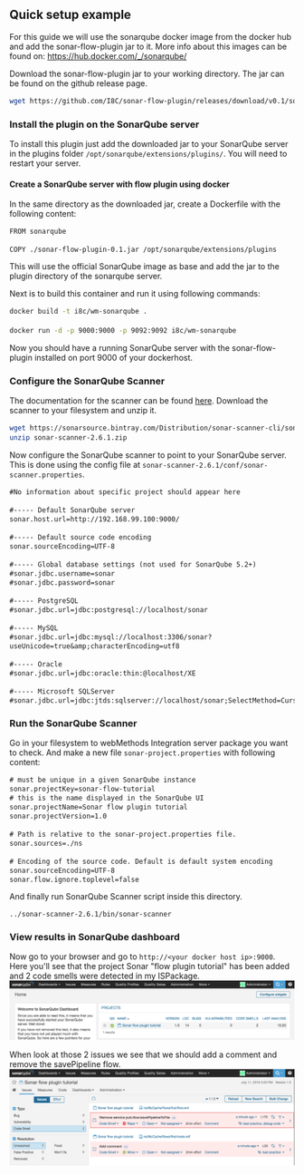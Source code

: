 ## Quick setup example

For this guide we will use the sonarqube docker image from the docker hub and add the sonar-flow-plugin jar to it. More info about this images can be found on: https://hub.docker.com/_/sonarqube/

Download the sonar-flow-plugin jar to your working directory. The jar can be found on the github release page.

```sh
wget https://github.com/I8C/sonar-flow-plugin/releases/download/v0.1/sonar-flow-plugin-0.1.jar
```
### Install the plugin on the SonarQube server

To install this plugin just add the downloaded jar to your SonarQube server in the plugins folder `/opt/sonarqube/extensions/plugins/`. You will need to restart your server.

#### Create a SonarQube server with flow plugin using docker

In the same directory as the downloaded jar, create a Dockerfile with the following content:

```
FROM sonarqube

COPY ./sonar-flow-plugin-0.1.jar /opt/sonarqube/extensions/plugins
```
This will use the official SonarQube image as base and add the jar to the plugin directory of the sonarqube server.

Next is to build this container and run it using following commands:

```sh
docker build -t i8c/wm-sonarqube .

docker run -d -p 9000:9000 -p 9092:9092 i8c/wm-sonarqube
```

Now you should have a running SonarQube server with the sonar-flow-plugin installed on port 9000 of your dockerhost.

### Configure the SonarQube Scanner

The documentation for the scanner can be found [here](http://docs.sonarqube.org/display/SCAN/Analyzing+with+SonarQube+Scanner).
Download the scanner to your filesystem and unzip it.

```sh
wget https://sonarsource.bintray.com/Distribution/sonar-scanner-cli/sonar-scanner-2.6.1.zip
unzip sonar-scanner-2.6.1.zip
```

Now configure the SonarQube scanner to point to your SonarQube server. This is done using the config file at `sonar-scanner-2.6.1/conf/sonar-scanner.properties`.

```
#No information about specific project should appear here

#----- Default SonarQube server
sonar.host.url=http://192.168.99.100:9000/

#----- Default source code encoding
sonar.sourceEncoding=UTF-8

#----- Global database settings (not used for SonarQube 5.2+)
#sonar.jdbc.username=sonar
#sonar.jdbc.password=sonar

#----- PostgreSQL
#sonar.jdbc.url=jdbc:postgresql://localhost/sonar

#----- MySQL
#sonar.jdbc.url=jdbc:mysql://localhost:3306/sonar?useUnicode=true&amp;characterEncoding=utf8

#----- Oracle
#sonar.jdbc.url=jdbc:oracle:thin:@localhost/XE

#----- Microsoft SQLServer
#sonar.jdbc.url=jdbc:jtds:sqlserver://localhost/sonar;SelectMethod=Cursor
```

### Run the SonarQube Scanner

Go in your filesystem to webMethods Integration server package you want to check. And make a new file `sonar-project.properties` with following content:

```
# must be unique in a given SonarQube instance
sonar.projectKey=sonar-flow-tutorial
# this is the name displayed in the SonarQube UI
sonar.projectName=Sonar flow plugin tutorial
sonar.projectVersion=1.0

# Path is relative to the sonar-project.properties file. 
sonar.sources=./ns

# Encoding of the source code. Default is default system encoding
sonar.sourceEncoding=UTF-8
sonar.flow.ignore.toplevel=false
```

And finally run SonarQube Scanner script inside this directory.

```
../sonar-scanner-2.6.1/bin/sonar-scanner
```

### View results in SonarQube dashboard

Now go to your browser and go to `http://<your docker host ip>:9000`. Here you'll see that the project Sonar "flow plugin tutorial" has been added and 2 code smells were detected in my ISPackage.
![sonar gui projects view](assets/setup/sonar-gui-project-view.png)

When look at those 2 issues we see that we should add a comment and remove the savePipeline flow.
![sonar gui issues view](assets/setup/sonar-gui-issues-view.png)


